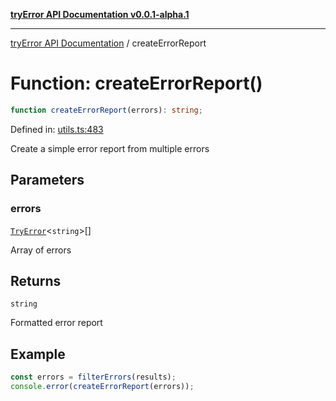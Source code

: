 [**tryError API Documentation v0.0.1-alpha.1**](../index.md)

***

[tryError API Documentation](../index.md) / createErrorReport

# Function: createErrorReport()

```ts
function createErrorReport(errors): string;
```

Defined in: [utils.ts:483](https://github.com/oconnorjohnson/tryError/blob/e3ae0308069a4fba073f4543d527ad76373db795/src/utils.ts#L483)

Create a simple error report from multiple errors

## Parameters

### errors

[`TryError`](../interfaces/TryError.md)\<`string`\>[]

Array of errors

## Returns

`string`

Formatted error report

## Example

```typescript
const errors = filterErrors(results);
console.error(createErrorReport(errors));
```
